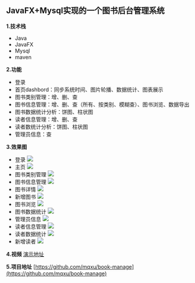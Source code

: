## JavaFX+Mysql实现的一个图书后台管理系统
**1.技术栈**
- Java
- JavaFX
- Mysql
- maven

**2.功能**
- 登录
- 首页dashbord：同步系统时间、图片轮播、数据统计、图表展示
- 图书类别管理：增、删、查
- 图书信息管理：增、删、查（所有、按类别、模糊查）、图书浏览、数据导出
- 图书数据统计分析：饼图、柱状图
- 读者信息管理：增、删、查
- 读者数统计分析：饼图、柱状图
- 管理员信息：查

**3.效果图**
- 登录
![](http://pkj7nme0f.bkt.clouddn.com/book/login.png)
- 主页
![](http://pkj7nme0f.bkt.clouddn.com/book/main.png)
- 图书类别管理
![](http://pkj7nme0f.bkt.clouddn.com/book/type.png)
- 图书信息管理
![](http://pkj7nme0f.bkt.clouddn.com/book/book.png)
- 图书详情
![](http://pkj7nme0f.bkt.clouddn.com/book/book_detail.png)
- 新增图书
![](http://pkj7nme0f.bkt.clouddn.com/book/add_book.png)
- 图书浏览
![](http://pkj7nme0f.bkt.clouddn.com/book/view_book.png)
- 图书数据统计
![](http://pkj7nme0f.bkt.clouddn.com/book/book_analysis.png)
- 管理员信息
![](http://pkj7nme0f.bkt.clouddn.com/book/admin.png)
- 读者信息管理
![](http://pkj7nme0f.bkt.clouddn.com/book/reader.png)
- 读者数据统计
![](http://pkj7nme0f.bkt.clouddn.com/book/reader_analysis.png)
- 新增读者
![](http://pkj7nme0f.bkt.clouddn.com/book/add_reader.png)

**4.视频**
[演示地址](http://pkj7nme0f.bkt.clouddn.com/book/book_manageV2.0.mp4)

**5.项目地址**
[https://github.com/mqxu/book-manage](https://github.com/mqxu/book-manage)
